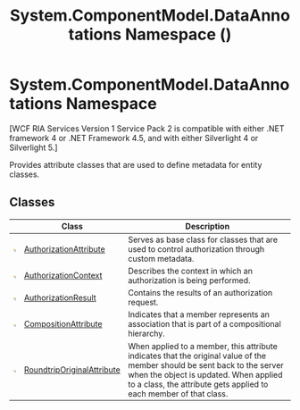 ﻿---
title: System.ComponentModel.DataAnnotations Namespace ()
TOCTitle: System.ComponentModel.DataAnnotations
ms:assetid: N:System.ComponentModel.DataAnnotations
ms:mtpsurl: https://msdn.microsoft.com/en-us/library/system.componentmodel.dataannotations(v=VS.91)
ms:contentKeyID: 27195708
ms.date: 01/27/2012
mtps_version: v=VS.91
f1_keywords:
- System.ComponentModel.DataAnnotations
dev_langs:
- CSharp
- JScript
- VB
- FSharp
---

# System.ComponentModel.DataAnnotations Namespace

\[WCF RIA Services Version 1 Service Pack 2 is compatible with either .NET framework 4 or .NET Framework 4.5, and with either Silverlight 4 or Silverlight 5.\]

Provides attribute classes that are used to define metadata for entity classes.

## Classes

<table>
<thead>
<tr class="header">
<th> </th>
<th>Class</th>
<th>Description</th>
</tr>
</thead>
<tbody>
<tr class="odd">
<td><img src="images\Ff422155.pubclass(en-us,VS.91).gif" title="Public class" alt="Public class" /></td>
<td><a href="ff422833(v=vs.91).md">AuthorizationAttribute</a></td>
<td>Serves as base class for classes that are used to control authorization through custom metadata.</td>
</tr>
<tr class="even">
<td><img src="images\Ff422155.pubclass(en-us,VS.91).gif" title="Public class" alt="Public class" /></td>
<td><a href="ff422637(v=vs.91).md">AuthorizationContext</a></td>
<td>Describes the context in which an authorization is being performed.</td>
</tr>
<tr class="odd">
<td><img src="images\Ff422155.pubclass(en-us,VS.91).gif" title="Public class" alt="Public class" /></td>
<td><a href="ff422636(v=vs.91).md">AuthorizationResult</a></td>
<td>Contains the results of an authorization request.</td>
</tr>
<tr class="even">
<td><img src="images\Ff422155.pubclass(en-us,VS.91).gif" title="Public class" alt="Public class" /></td>
<td><a href="ff422600(v=vs.91).md">CompositionAttribute</a></td>
<td>Indicates that a member represents an association that is part of a compositional hierarchy.</td>
</tr>
<tr class="odd">
<td><img src="images\Ff422155.pubclass(en-us,VS.91).gif" title="Public class" alt="Public class" /></td>
<td><a href="ff423279(v=vs.91).md">RoundtripOriginalAttribute</a></td>
<td>When applied to a member, this attribute indicates that the original value of the member should be sent back to the server when the object is updated. When applied to a class, the attribute gets applied to each member of that class.</td>
</tr>
</tbody>
</table>

